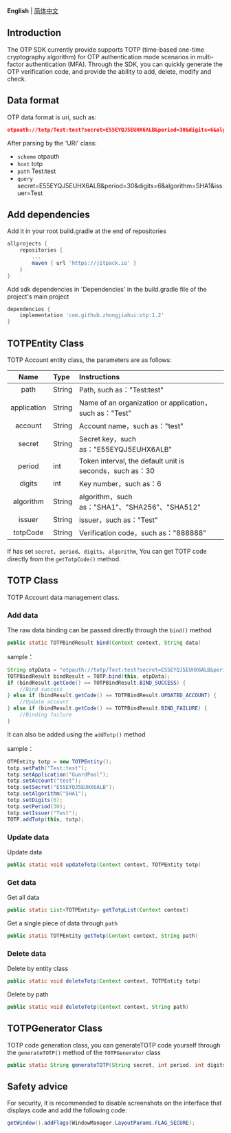**English** | [简体中文](https://github.com/zhongjiahui/otp/blob/main/README.md)

## Introduction

The OTP SDK currently provide supports TOTP (time-based one-time cryptography algorithm) for OTP authentication mode scenarios in multi-factor authentication (MFA). Through the SDK, you can quickly generate the OTP verification code, and provide the ability to add, delete, modify and check.

## Data format

OTP data format is uri, such as:

```json
otpauth://totp/Test:test?secret=E55EYQJ5EUHX6ALB&period=30&digits=6&algorithm=SHA1&issuer=Test
```

After parsing by the 'URI' class:

- `scheme` otpauth
- `host` totp
- `path` Test:test
- `query` secret=E55EYQJ5EUHX6ALB&period=30&digits=6&algorithm=SHA1&issuer=Test

## Add dependencies

Add it in your root build.gradle at the end of repositories

```groovy
allprojects {
    repositories {
        ...
        maven { url 'https://jitpack.io' }
    }
}
```

Add sdk dependencies in 'Dependencies' in the build.gradle file of the project's main project

```groovy
dependencies {
	implementation 'com.github.zhongjiahui:otp:1.2'
}
```

## TOTPEntity Class

TOTP Account entity class, the parameters are as follows:

|    Name     | Type   | Instructions                                             |
| :---------: | :----- | :------------------------------------------------------- |
|    path     | String | Path, such as："Test:test"                               |
| application | String | Name of an organization or application，such as："Test"  |
|   account   | String | Account name，such as："test"                            |
|   secret    | String | Secret key，such as："E55EYQJ5EUHX6ALB"                  |
|   period    | int    | Token interval, the default unit is seconds，such as：30 |
|   digits    | int    | Key number，such as：6                                   |
|  algorithm  | String | algorithm，such as："SHA1"、"SHA256"、"SHA512"           |
|   issuer    | String | issuer，such as："Test"                                  |
|  totpCode   | String | Verification code，such as："888888"                     |

If has set `secret`、`period`、`digits`、`algorithm`, You can get TOTP code directly from the `getTotpCode()` method.

## TOTP Class

TOTP Account data management class.

### Add data

The raw data binding can be passed directly through the `bind()` method

```java
public static TOTPBindResult bind(Context context, String data)  
```

sample：

```java
String otpData = "otpauth://totp/Test:test?secret=E55EYQJ5EUHX6ALB&period=30&digits=6&algorithm=SHA1&issuer=Test";
TOTPBindResult bindResult = TOTP.bind(this, otpData);
if (bindResult.getCode() == TOTPBindResult.BIND_SUCCESS) {
    //Bind success
} else if (bindResult.getCode() == TOTPBindResult.UPDATED_ACCOUNT) {
    //Update account
} else if (bindResult.getCode() == TOTPBindResult.BIND_FAILURE) {
    //Binding failure
}    
```

It can also be added using the `addTotp()` method

sample：

```java
OTPEntity totp = new TOTPEntity();
totp.setPath("Test:test");
totp.setApplication("GuardPool");
totp.setAccount("test");
totp.setSecret("E55EYQJ5EUHX6ALB");
totp.setAlgorithm("SHA1");
totp.setDigits(6);
totp.setPeriod(30);
totp.setIssuer("Test");
TOTP.addTotp(this, totp);   
```

### Update data

Update data

```java
public static void updateTotp(Context context, TOTPEntity totp)
```

### Get data

Get all data

```java
public static List<TOTPEntity> getTotpList(Context context)  
```

Get a single piece of data through `path`

```java
public static TOTPEntity getTotp(Context context, String path)  
```

### Delete data

Delete by entity class

```java
public static void deleteTotp(Context context, TOTPEntity totp)
```

Delete by path

```java
public static void deleteTotp(Context context, String path)
```

## TOTPGenerator Class

TOTP code generation class, you can generateTOTP code yourself through the `generateTOTP()` method of the `TOTPGenerator` class

```java
public static String generateTOTP(String secret, int period, int digits, String algorithm)    
```

## Safety advice

For security, it is recommended to disable screenshots on the interface that displays code and add the following code:

```java
getWindow().addFlags(WindowManager.LayoutParams.FLAG_SECURE);
```